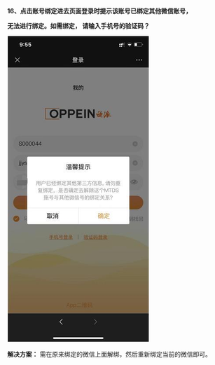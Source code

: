 <a name="bookmark15"></a>**16、点击账号绑定进去页面登录时提示该账号已绑定其他微信账号，**

**无法进行绑定。如需绑定， 请输入手机号的验证码？**

![](Aspose.Words.6e696103-a96d-42f3-be82-30adf0fec166.038.jpeg)

**解决方案：**  需在原来绑定的微信上面解绑，然后重新绑定当前的微信即可。


